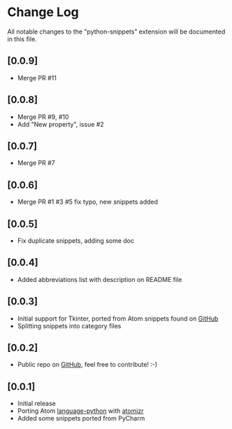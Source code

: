 # Change Log
All notable changes to the "python-snippets" extension will be documented in this file.

## [0.0.9]
- Merge PR #11

## [0.0.8]
- Merge PR #9, #10
- Add "New property", issue #2
  
## [0.0.7]
- Merge PR #7
  
## [0.0.6]
- Merge PR #1 #3 #5 fix typo, new snippets added

## [0.0.5]
- Fix duplicate snippets, adding some doc

## [0.0.4]
- Added abbreviations list with description on README file

## [0.0.3]
- Initial support for Tkinter, ported from Atom snippets found on [GitHub](https://github.com/adiultra/python-snippets) 
- Splitting snippets into category files

## [0.0.2]
- Public repo on [GitHub](https://github.com/cstrap/python-snippets), feel free to contribute! :-)

## [0.0.1]
- Initial release
- Porting Atom [language-python](https://github.com/atom/language-python) with [atomizr](https://www.npmjs.com/package/node-atomizr)  
- Added some snippets ported from PyCharm
